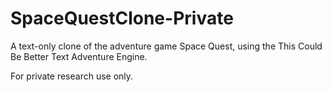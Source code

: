 SpaceQuestClone-Private
=======================

A text-only clone of the adventure game Space Quest, using the This Could Be Better Text Adventure Engine.

For private research use only. 
